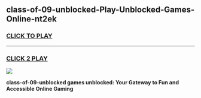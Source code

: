
## class-of-09-unblocked-Play-Unblocked-Games-Online-nt2ek
<h3>
<a href="https://premium76.site?title=class-of-09-unblocked&ref=25A">CLICK TO PLAY</a></h3>
<hr>

<h3>
<a href="https://premium76.site?title=class-of-09-unblocked&ref=25A">CLICK 2 PLAY</a>
  
</h3>

<a href="https://premium76.site?title=class-of-09-unblocked&ref=25A"><img src="https://clearcache.store/games.png"></a>


**class-of-09-unblocked games unblocked: Your Gateway to Fun and Accessible Online Gaming**
